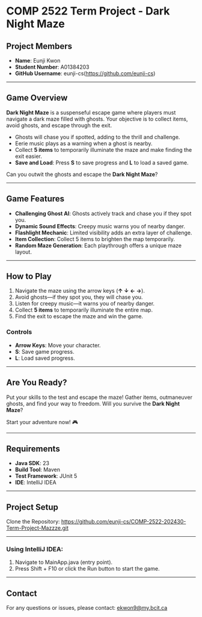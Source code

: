# **COMP 2522 Term Project - Dark Night Maze**

## Project Members
- **Name**: Eunji Kwon
- **Student Number**: A01384203
- **GitHub Username**: eunji-cs(https://github.com/eunji-cs)

---

## **Game Overview**
**Dark Night Maze** is a suspenseful escape game where players must navigate a dark maze filled with ghosts. Your objective is to collect items, avoid ghosts, and escape through the exit.  

- Ghosts will chase you if spotted, adding to the thrill and challenge.  
- Eerie music plays as a warning when a ghost is nearby.  
- Collect **5 items** to temporarily illuminate the maze and make finding the exit easier.  
- **Save and Load**: Press **S** to save progress and **L** to load a saved game.  

Can you outwit the ghosts and escape the **Dark Night Maze**?  

---

## **Game Features**
- **Challenging Ghost AI**: Ghosts actively track and chase you if they spot you.  
- **Dynamic Sound Effects**: Creepy music warns you of nearby danger.  
- **Flashlight Mechanic**: Limited visibility adds an extra layer of challenge.  
- **Item Collection**: Collect 5 items to brighten the map temporarily.  
- **Random Maze Generation**: Each playthrough offers a unique maze layout.  

---

## **How to Play**
1. Navigate the maze using the arrow keys (**↑ ↓ ← →**).  
2. Avoid ghosts—if they spot you, they will chase you.  
3. Listen for creepy music—it warns you of nearby danger.  
4. Collect **5 items** to temporarily illuminate the entire map.  
5. Find the exit to escape the maze and win the game.

### **Controls**
- **Arrow Keys**: Move your character.  
- **S**: Save game progress.  
- **L**: Load saved progress.  

---

## **Are You Ready?**
Put your skills to the test and escape the maze! Gather items, outmaneuver ghosts, and find your way to freedom. Will you survive the **Dark Night Maze**?  

Start your adventure now! 🎮

---

## Requirements
- **Java SDK**: 23
- **Build Tool**: Maven
- **Test Framework**: JUnit 5
- **IDE**: IntelliJ IDEA

---

## Project Setup
Clone the Repository:
https://github.com/eunji-cs/COMP-2522-202430-Term-Project-Mazzze.git</br>

---

### Using IntelliJ IDEA:
1. Navigate to MainApp.java (entry point).
2. Press Shift + F10 or click the Run button to start the game.

---


## Contact 
For any questions or issues, please contact:
[ekwon9@my.bcit.ca](https://github.com/eunji-cs/COMP-2522-202430-Term-Project-Mazzze.git)

